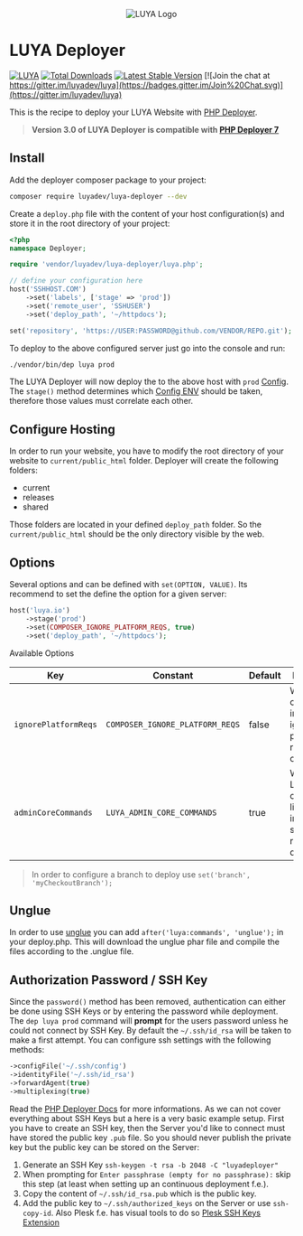 <p align="center">
  <img src="https://raw.githubusercontent.com/luyadev/luya/master/docs/logo/luya-logo-0.2x.png" alt="LUYA Logo"/>
</p>

# LUYA Deployer

[![LUYA](https://img.shields.io/badge/Powered%20by-LUYA-brightgreen.svg)](https://luya.io)
[![Total Downloads](https://poser.pugx.org/luyadev/luya-deployer/downloads)](https://packagist.org/packages/luyadev/luya-deployer)
[![Latest Stable Version](https://poser.pugx.org/luyadev/luya-deployer/v/stable)](https://packagist.org/packages/luyadev/luya-deployer)
[![Join the chat at https://gitter.im/luyadev/luya](https://badges.gitter.im/Join%20Chat.svg)](https://gitter.im/luyadev/luya)

This is the recipe to deploy your LUYA Website with [PHP Deployer](http://deployer.org).

> **Version 3.0 of LUYA Deployer is compatible with [PHP Deployer 7](http://deployer.org)**

## Install

Add the deployer composer package to your project:

```sh
composer require luyadev/luya-deployer --dev
```

Create a `deploy.php` file with the content of your host configuration(s) and store it in the root directory of your project:

```php
<?php
namespace Deployer;

require 'vendor/luyadev/luya-deployer/luya.php';

// define your configuration here
host('SSHHOST.COM')
    ->set('labels', ['stage' => 'prod'])
    ->set('remote_user', 'SSHUSER')
    ->set('deploy_path', '~/httpdocs');

set('repository', 'https://USER:PASSWORD@github.com/VENDOR/REPO.git');
```

To deploy to the above configured server just go into the console and run:

```sh
./vendor/bin/dep luya prod
```

The LUYA Deployer will now deploy the to the above host with `prod` [Config](https://luya.io/api/luya-Config). The `stage()` method determines which [Config ENV](https://luya.io/api/luya-Config) should be taken, therefore those values must correlate each other.

## Configure Hosting

In order to run your website, you have to modify the root directory of your website to `current/public_html` folder. Deployer will create the following folders:

+ current
+ releases
+ shared

Those folders are located in your defined `deploy_path` folder. So the `current/public_html` should be the only directory visible by the web.

## Options

Several options and can be defined with `set(OPTION, VALUE)`. Its recommend to set the define the option for a given server:

```php
host('luya.io')
    ->stage('prod')
    ->set(COMPOSER_IGNORE_PLATFORM_REQS, true)
    ->set('deploy_path', '~/httpdocs');
```

Available Options

|Key|Constant|Default|Description
|---|--------|-------|-----
|`ignorePlatformReqs`|`COMPOSER_IGNORE_PLATFORM_REQS`|false|Whether composer install should ignore platform requirements or not.
|`adminCoreCommands`|`LUYA_ADMIN_CORE_COMMANDS`|true|Whether the LUYA core commands like migrate, import should be run after deployment.

> In order to configure a branch to deploy use `set('branch', 'myCheckoutBranch');`

## Unglue

In order to use [unglue](https://unglue.io) you can add `after('luya:commands', 'unglue');` in your deploy.php. This will download the unglue phar file and compile the files according to the .unglue file.

## Authorization Password / SSH Key

Since the `password()` method has been removed, authentication can either be done using SSH Keys or by entering the password while deployment. The `dep luya prod` command will **prompt** for the users password unless he could not connect by SSH Key. By default the `~/.ssh/id_rsa` will be taken to make a first attempt. You can configure ssh settings with the following methods:

```php
->configFile('~/.ssh/config')
->identityFile('~/.ssh/id_rsa')
->forwardAgent(true)
->multiplexing(true)
```

Read the [PHP Deployer Docs](https://deployer.org/docs/hosts.html) for more informations. As we can not cover everything about SSH Keys but a here is a very basic example setup. First you have to create an SSH key, then the Server you'd like to connect must have stored the public key `.pub` file. So you should never publish the private key but the public key can be stored on the Server:

1. Generate an SSH Key `ssh-keygen -t rsa -b 2048 -C "luyadeployer"`
2. When prompting for `Enter passphrase (empty for no passphrase):` skip this step (at least when setting up an continuous deployment f.e.).
3. Copy the content of `~/.ssh/id_rsa.pub` which is the public key.
4. Add the public key to `~/.ssh/authorized_keys` on the Server or use `ssh-copy-id`. Also Plesk f.e. has visual tools to do so [Plesk SSH Keys Extension](https://www.plesk.com/extensions/ssh-keys/)
